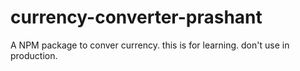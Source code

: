 # currency-converter-prashant
A NPM package to conver currency. this is for learning. don't use in production.
